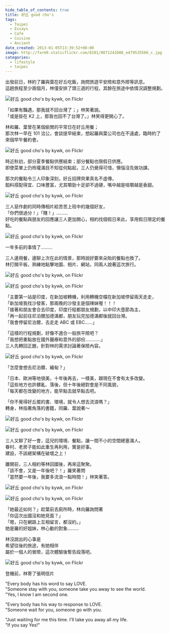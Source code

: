 ```yaml
---
hide_table_of_contents: true
title: 好丘 good cho's
tags:
  - Taipei
  - Essays
  - Cafe
  - Cuisine
  - Ancient
date_created: 2013-01-05T13:39:52+08:00
image: http://farm9.staticflickr.com/8181/8071241088_e479535566_c.jpg
categories:
  - lifestyle
  - taipei
---
```


出發前日，林約了羅與葉在好丘吃飯，詢問旅遊平安險和意外險等訊息。  
這趟旅程至少兩個月，林僅安排了頭三週的行程，其餘在旅途中依情況調整規劃。

![好丘 good cho's by kywk, on Flickr](http://farm9.staticflickr.com/8314/8071251791_2865b85a28_c.jpg)

「如果有豔遇，那我就不回台灣了；」林笑著說。  
「或是掛在 K2 上，那我也回不了台灣了。」林笑得更開心了。

林和羅、葉曾在某個偷閒的平常日在好丘用餐；  
那次林一早在 101 洽公，會談提早結束，想起羅與葉公司也在不遠處，臨時約了來個早午餐約會。

![好丘 good cho's by kywk, on Flickr](http://farm9.staticflickr.com/8036/8071244972_8ca947b8a4_c.jpg)

時近秋初，部分夏季餐點供應結束；部分餐點也限假日供應。  
即使菜單上仍玲瓏滿目不知從何點起，三人仍覺得可惜，懊惱沒先做功課。

那次的餐點令三人印象深刻，好丘招牌貝果真名不虛傳，  
餡料搭配得宜、口味豐富，尤其嚼勁十足卻不過硬，嘴中越是咀嚼越是香甜。

![好丘 good cho's by kywk, on Flickr](http://farm9.staticflickr.com/8457/8071238672_66666c8e2d_c.jpg)

三人惡作劇的同時傳相片給苦苦上班中的幾個好友，  
「你們很過分！」「賤！」………  
好吃的餐點與朋友的回應讓三人更加開心，相約找個假日來此，享用假日限定的餐點。

![好丘 good cho's by kywk, on Flickr](http://farm9.staticflickr.com/8320/8071246799_c73bbfeb5c.jpg)

一年多前的事情了………  

三人邊用餐，邊聊上次在此的情景，那時說好要來朵貽的餐點也換了。  
林打開平板，熟練地點擊地圖、相片、網站，同兩人說著這次旅行。

![好丘 good cho's by kywk, on Flickr](http://farm9.staticflickr.com/8042/8071236528_50d47d991f_c.jpg)

![好丘 good cho's by kywk, on Flickr](http://farm9.staticflickr.com/8321/8071249117_36d6342c02_c.jpg)

「主要第一站是印度，在新加坡轉機，利用轉機空檔在新加坡停留兩天走走，  
「新加坡我找沙發客，那兩晚的沙發主是個辣妹喔！！！  
「接著和朋友會合去印度，印度行程都朋友規劃，以中印大壺節為主，  
「再一起前往尼泊爾加德滿都，朋友玩完加德滿都後就回台灣。  
「我會停留尼泊爾，去走走 ABC 或 EBC……」

「這樣的行程規劃，好像不適合一般旅平險吧？  
「我想把重點放在國外醫療和意外的部份…………」  
三人先轉回正題，針對林的需求討論著保險內容。

![好丘 good cho's by kywk, on Flickr](http://farm9.staticflickr.com/8178/8071251021_2ccd72380b_c.jpg)

「怎麼會想去尼泊爾、緬甸？」

「日本、歐洲等地很美，十年後再去，一樣美，跟現在不會有太多改變。  
「這些地方也許髒亂、落後，但十年後絕對會是不同風貌，  
「每天都在改變的地方，能早點去就早點去吧。 

「你不覺得好丘擺的書、環境，就令人想去流浪嗎？」  
轉身，林指著角落的書籍，同羅、葉說著～

![好丘 good cho's by kywk, on Flickr](http://farm9.staticflickr.com/8451/8071247801_0245b49495_c.jpg)

![好丘 good cho's by kywk, on Flickr](http://farm9.staticflickr.com/8030/8071237434_d6b42cb7ee_c.jpg)

三人又聊了好一會，這兒的環境、餐點，讓一間不小的空間總塞滿人。  
眷村、老房子能如此重生再利用，實是好事。  
建設，不該總架構在破壞之上！

離開前，三人相約等林回國後，再來這聚聚。  
「該不會，又是一年後吧？！」羅笑著問  
「當然要一年後，我要多流浪一點時間！」林笑著答。

![好丘 good cho's by kywk, on Flickr](http://farm9.staticflickr.com/8312/8071247435_babf507b21_c.jpg)

![好丘 good cho's by kywk, on Flickr](http://farm9.staticflickr.com/8315/8071245791_155634882b_c.jpg)

「她最近如何？」趁葉前去廁所時，林向羅詢問著  
「你這次出國沒和她見面？」  
「嗯，只在網路上互相留言，都沒約。」  
她是羅的好姐妹，林心動的對象………

林沒說出的心事是  
希望往後的旅途，有她相伴  
屬於一個人的冒險，這次體驗後暫告段落吧。

![好丘 good cho's by kywk, on Flickr](http://farm9.staticflickr.com/8312/8071248719_b5f2e72c67_c.jpg)

登機前，林寄了張明信片

"Every body has his word to say LOVE.  
"Someone stay with you, someone take you away to see the world.  
"Yes, I know I am second one.

"Every body has his way to response to LOVE.  
"Someone wait for you, someone go with you.  

"Just waitiing for me this time. I'll take you away all my life.  
"If you say Yes!"
